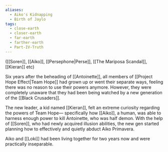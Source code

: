 ```yaml
---
aliases:
  - Aiko's Kidnapping
  - Birth of Jaylo
tags:
  - close-earth
  - closer-earth
  - far-earth
  - farther-earth
  - Part-IV-Truth
---
```

([[Soren]], [[Aiko]], [[Persephone|Perse]], [[The Mariposa Scandal]], [[Kieran]] etc)

Six years after the beheading of [[Antoinette]], all members of [[Project Hope Effect|Team Hope]] had grown up or went their separate ways, feeling there was no reason to use their powers anymore. However, they were completely unaware that they had been being watched by a new generation of the [[Black Crusaders]].

The new leader, a kid named [[Kieran]], felt an extreme curiosity regarding the powers of Team Hope— specifically how [[Aiko]], a human, was able to harness enough power to kill Antoinette, who was half demon. With the help of [[Soren]], who had newly acquired illusion abilities, the new gen started planning how to effectively and quietly abduct Aiko Primavera. 

Aiko and [[Loki]] had been living together for two years now and were practically inseparable. 